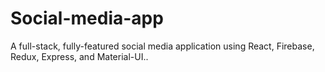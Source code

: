 # Social-media-app
A full-stack, fully-featured social media application using React, Firebase, Redux, Express, and Material-UI..
